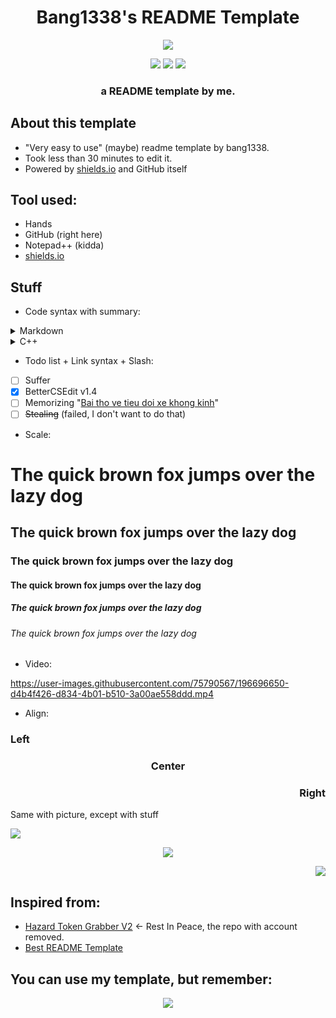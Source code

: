 <h1 align="center">
Bang1338's README Template
</h1>

<p align="center"> 
  <kbd>
<img src="https://cdn.comic.studio/images/cookierun/characters/b4008b6a0a8e85ab1494bc237c66d817/admire.png">
  </kbd>
</p>
<p align="center">
  <img src="https://img.shields.io/badge/language-markdown-grey">
  <img src="https://img.shields.io/badge/using-hand-green">
  <img src="https://img.shields.io/badge/using-shields.io-green">
</p>
<h3 align="center">
a README template by me.
</h3>

## About this template
* "Very easy to use" (maybe) readme template by bang1338.
* Took less than 30 minutes to edit it.
* Powered by [shields.io](https://shields.io/) and GitHub itself

## Tool used:
* Hands
* GitHub (right here)
* Notepad++ (kidda)
* [shields.io](https://shields.io/)

## Stuff
* Code syntax with summary:
<details>
  <summary>Markdown</summary>
  
```md
<h1 align="center">
fun code run it.exe Decompiled
</h1>

<p align="center"> 
  <kbd>
<img src="https://cdn.discordapp.com/attachments/954077931360124939/1031804014339305472/funcoderunit_lol.jpg">
  </kbd>
</p>
<p align="center">
  <img src="https://img.shields.io/badge/language-c++-blue">
  <img src="https://img.shields.io/badge/using-ida-yellow">
</p>
<h3 align="center">
A trollware by my friend, but I decompiled it
</h3>
```

</details>


<details>
  <summary>C++</summary>
  
```cpp
#include<iostream>
using namespace std;
int main()
{
    cout<<"hello";
    return 0;
}
```

</details>

* Todo list + Link syntax + Slash:
- [ ] Suffer
- [x] BetterCSEdit v1.4
- [ ] Memorizing "[Bai tho ve tieu doi xe khong kinh](https://vi.wikipedia.org/wiki/B%C3%A0i_th%C6%A1_v%E1%BB%81_ti%E1%BB%83u_%C4%91%E1%BB%99i_xe_kh%C3%B4ng_k%C3%ADnh)"
- [ ] ~~Stealing~~ (failed, I don't want to do that)

* Scale:
# The quick brown fox jumps over the lazy dog
## The quick brown fox jumps over the lazy dog
### The quick brown fox jumps over the lazy dog
#### The quick brown fox jumps over the lazy dog
##### The quick brown fox jumps over the lazy dog
###### The quick brown fox jumps over the lazy dog

* Video:

https://user-images.githubusercontent.com/75790567/196696650-d4b4f426-d834-4b01-b510-3a00ae558ddd.mp4

* Align:
<h3 align="left">
Left
</h3>

<h3 align="center">
Center
</h3>

<h3 align="right">
Right
</h3>

Same with picture, except with stuff

<p align="left"> 
  <kbd>
<img src="https://cdn.comic.studio/images/cookierun/icons/4afd3463576b2d172b3b2ebeba47be0c.png">
  </kbd>
</p>

<p align="center"> 
  <kbd>
<img src="https://cdn.comic.studio/images/cookierun/icons/55938eb4ad6d2f224e79662ce5eb3348.png">
  </kbd>
</p>

<p align="right"> 
  <kbd>
<img src="https://cdn.comic.studio/images/cookierun/icons/c0e485bbee5a442a93c231fec6d83d92.png">
  </kbd>
</p>


## Inspired from:
- [Hazard Token Grabber V2](https://github.com/Rdimo/Hazard-Token-Grabber-V2) <- Rest In Peace, the repo with account removed.
- [Best README Template](https://github.com/othneildrew/Best-README-Template)

## You can use my template, but remember:
<p align="center">
    <img src="https://media.discordapp.net/attachments/954077931360124939/1018386384345649172/i_did.png">
</p>

